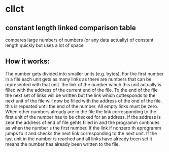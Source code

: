 # cllct
## constant length linked comparison table
compares large numbers of numbers (or any data actually) of constant length quickly but uses a lot of space

## How it works:
The number gets divided into smaller units (e.g. bytes). For the first number in a file each unit gets as many links as there are numbers that can be represented with that unit. the link of the number wihch this unit actually is filled with the address of the current end of the file. To the end of the file the next set of links will be written but the link which cottesponds to the next unit of the file will now be filled with the address of the ond of the file. this is repeated until the end of the number. All empty links must be zero.
When other numbers already are in the file the link corresponding to the first unit of the number has to be checked for an address. If the address is zeor the address of end of file gehts filled in and the programm continues as when the number s the first number. If the link if nonzero th eprogramm jumps to it and checks the next link corresponding to the next unit. If the last unit in the number is reached and all links have already been set it means the number has already been written to the file.
